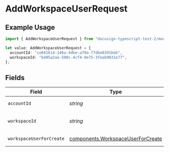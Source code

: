 # AddWorkspaceUserRequest

## Example Usage

```typescript
import { AddWorkspaceUserRequest } from "docusign-typescript-test-2/models/operations";

let value: AddWorkspaceUserRequest = {
  accountId: "ce041614-146a-4dbe-a79a-77dbe0391beb",
  workspaceId: "b405a2ae-508c-4cf4-9e75-3feab9031e77",
};
```

## Fields

| Field                                                                                  | Type                                                                                   | Required                                                                               | Description                                                                            |
| -------------------------------------------------------------------------------------- | -------------------------------------------------------------------------------------- | -------------------------------------------------------------------------------------- | -------------------------------------------------------------------------------------- |
| `accountId`                                                                            | *string*                                                                               | :heavy_check_mark:                                                                     | The ID of the account                                                                  |
| `workspaceId`                                                                          | *string*                                                                               | :heavy_check_mark:                                                                     | The ID of the workspace                                                                |
| `workspaceUserForCreate`                                                               | [components.WorkspaceUserForCreate](../../models/components/workspaceuserforcreate.md) | :heavy_minus_sign:                                                                     | The user details                                                                       |